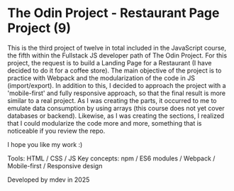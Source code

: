 # The Odin Project - Restaurant Page Project (9)

This is the third project of twelve in total included in the JavaScript course, the fifth within the Fullstack JS developer path of The Odin Project.
For this project, the request is to build a Landing Page for a Restaurant (I have decided to do it for a coffee store). The main objective of the project is to practice with Webpack and the modularization of the code in JS (import/export).
In addition to this, I decided to approach the project with a 'mobile-first' and fully responsive approach, so that the final result is more similar to a real project.
As I was creating the parts, it occurred to me to emulate data consumption by using arrays (this course does not yet cover databases or backend).
Likewise, as I was creating the sections, I realized that I could modularize the code more and more, something that is noticeable if you review the repo.

I hope you like my work :)

Tools: HTML / CSS / JS
Key concepts: npm / ES6 modules / Webpack / Mobile-first / Responsive design

Developed by mdev in 2025
